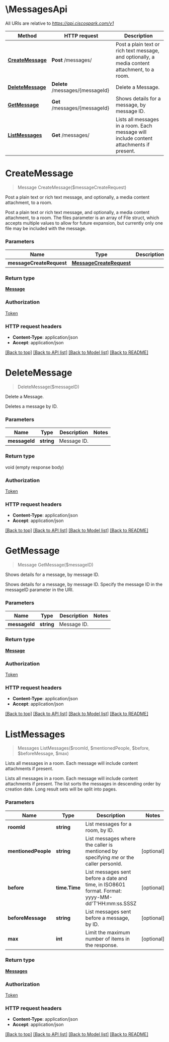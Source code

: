 # \MessagesApi

All URIs are relative to *https://api.ciscospark.com/v1*

Method | HTTP request | Description
------------- | ------------- | -------------
[**CreateMessage**](MessagesApi.md#CreateMessage) | **Post** /messages/ | Post a plain text or rich text message, and optionally, a media content attachment, to a room.
[**DeleteMessage**](MessagesApi.md#DeleteMessage) | **Delete** /messages/{messageId} | Delete a Message.
[**GetMessage**](MessagesApi.md#GetMessage) | **Get** /messages/{messageId} | Shows details for a message, by message ID.
[**ListMessages**](MessagesApi.md#ListMessages) | **Get** /messages/ | Lists all messages in a room. Each message will include content attachments if present.


# **CreateMessage**
> Message CreateMessage($messageCreateRequest)

Post a plain text or rich text message, and optionally, a media content attachment, to a room.

Post a plain text or rich text message, and optionally, a media content attachment, to a room. The files parameter is an array of File struct, which accepts multiple values to allow for future expansion, but currently only one file may be included with the message. 


### Parameters

Name | Type | Description  | Notes
------------- | ------------- | ------------- | -------------
 **messageCreateRequest** | [**MessageCreateRequest**](MessageCreateRequest.md)|  | 

### Return type

[**Message**](Message.md)

### Authorization

[Token](../README.md#Token)

### HTTP request headers

 - **Content-Type**: application/json
 - **Accept**: application/json

[[Back to top]](#) [[Back to API list]](../README.md#documentation-for-api-endpoints) [[Back to Model list]](../README.md#documentation-for-models) [[Back to README]](../README.md)

# **DeleteMessage**
> DeleteMessage($messageID)

Delete a Message.

Deletes a message by ID.


### Parameters

Name | Type | Description  | Notes
------------- | ------------- | ------------- | -------------
 **messageId** | **string**| Message ID. | 

### Return type

void (empty response body)

### Authorization

[Token](../README.md#Token)

### HTTP request headers

 - **Content-Type**: application/json
 - **Accept**: application/json

[[Back to top]](#) [[Back to API list]](../README.md#documentation-for-api-endpoints) [[Back to Model list]](../README.md#documentation-for-models) [[Back to README]](../README.md)

# **GetMessage**
> Message GetMessage($messageID)

Shows details for a message, by message ID.

Shows details for a message, by message ID. Specify the message ID in the messageID parameter in the URI. 


### Parameters

Name | Type | Description  | Notes
------------- | ------------- | ------------- | -------------
 **messageId** | **string**| Message ID. | 

### Return type

[**Message**](Message.md)

### Authorization

[Token](../README.md#Token)

### HTTP request headers

 - **Content-Type**: application/json
 - **Accept**: application/json

[[Back to top]](#) [[Back to API list]](../README.md#documentation-for-api-endpoints) [[Back to Model list]](../README.md#documentation-for-models) [[Back to README]](../README.md)

# **ListMessages**
> Messages ListMessages($roomId, $mentionedPeople, $before, $beforeMessage, $max)

Lists all messages in a room. Each message will include content attachments if present.

Lists all messages in a room. Each message will include content attachments if present. The list sorts the messages in descending order by creation date. Long result sets will be split into pages. 


### Parameters

Name | Type | Description  | Notes
------------- | ------------- | ------------- | -------------
 **roomId** | **string**| List messages for a room, by ID. | 
 **mentionedPeople** | **string**| List messages where the caller is mentioned by specifying *me* or the caller personId. | [optional] 
 **before** | **time.Time**| List messages sent before a date and time, in ISO8601 format. Format: yyyy-MM-dd&#39;T&#39;HH:mm:ss.SSSZ | [optional] 
 **beforeMessage** | **string**| List messages sent before a message, by ID. | [optional] 
 **max** | **int**| Limit the maximum number of items in the response. | [optional] 

### Return type

[**Messages**](Messages.md)

### Authorization

[Token](../README.md#Token)

### HTTP request headers

 - **Content-Type**: application/json
 - **Accept**: application/json

[[Back to top]](#) [[Back to API list]](../README.md#documentation-for-api-endpoints) [[Back to Model list]](../README.md#documentation-for-models) [[Back to README]](../README.md)

